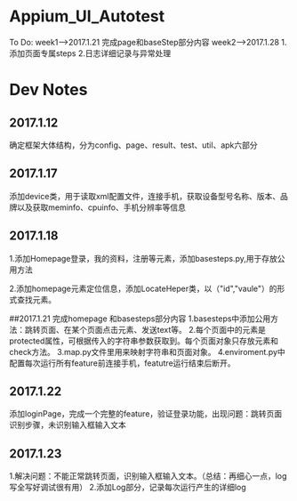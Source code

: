 # Appium_UI_Autotest
To Do:
week1-->2017.1.21
完成page和baseStep部分内容
week2-->2017.1.28
1.添加页面专属steps
2.日志详细记录与异常处理

# Dev Notes
## 2017.1.12
确定框架大体结构，分为config、page、result、test、util、apk六部分
## 2017.1.17
添加device类，用于读取xml配置文件，连接手机，获取设备型号名称、版本、品牌以及获取meminfo、cpuinfo、手机分辨率等信息
## 2017.1.18
1.添加Homepage登录，我的资料，注册等元素，添加basesteps.py,用于存放公用方法

2.添加homepage元素定位信息，添加LocateHeper类，以（"id","vaule"）的形式查找元素。

##2017.1.21
完成homepage 和basesteps部分内容
1.basesteps中添加公用方法：跳转页面、在某个页面点击元素、发送text等。
2.每个页面中的元素是protected属性，可根据传入的字符串参数获取到。每个页面对象只存放元素和check方法。
3.map.py文件里用来映射字符串和页面对象。
4.enviroment.py中配置每次运行所有feature前连接手机，featutre运行结束后断开。

## 2017.1.22
添加loginPage，完成一个完整的feature，验证登录功能，出现问题：跳转页面识别步骤，未识别输入框输入文本

## 2017.1.23
1.解决问题：不能正常跳转页面，识别输入框输入文本。（总结：再细心一点，log写全写好调试很有用）
2.添加Log部分，记录每次运行产生的详细log
